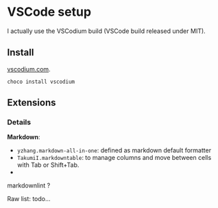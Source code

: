 # VSCode setup
I actually use the VSCodium build (VSCode build released under MIT). 

## Install
[vscodium.com](https://vscodium.com/).

`choco install vscodium`

## Extensions
### Details

**Markdown**:
- `yzhang.markdown-all-in-one`: defined as markdown default formatter
- `TakumiI.markdowntable`: to manage columns and move between cells with Tab or Shift+Tab.
- 
markdownlint ?


Raw list:
todo...
